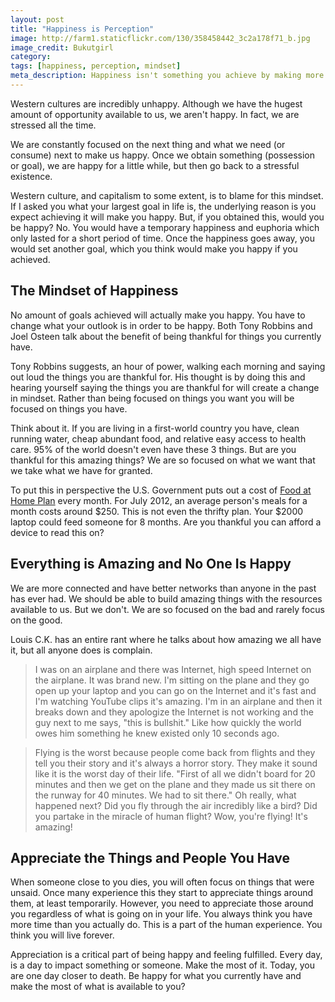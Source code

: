 ```yaml
---
layout: post
title: "Happiness is Perception"
image: http://farm1.staticflickr.com/130/358458442_3c2a178f71_b.jpg
image_credit: Bukutgirl
category: 
tags: [happiness, perception, mindset]
meta_description: Happiness isn't something you achieve by making more money or finding love. Happiness is your mental state.
---
```


Western cultures are incredibly unhappy. Although we have the hugest amount of opportunity available to us, we aren't happy. In fact, we are stressed all the time.

We are constantly focused on the next thing and what we need (or consume) next to make us happy. Once we obtain something (possession or goal), we are happy for a little while, but then go back to a stressful existence.

Western culture, and capitalism to some extent, is to blame for this mindset. If I asked you what your largest goal in life is, the underlying reason is you expect achieving it will make you happy. But, if you obtained this, would you be happy? No. You would have a temporary happiness and euphoria which only lasted for a short period of time. Once the happiness goes away, you would set another goal, which you think would make you happy if you achieved.

The Mindset of Happiness
----------------------------------

No amount of goals achieved will actually make you happy. You have to change what your outlook is in order to be happy. Both Tony Robbins and Joel Osteen talk about the benefit of being thankful for things you currently have.

Tony Robbins suggests, an hour of power, walking each morning and saying out loud the things you are thankful for. His thought is by doing this and hearing yourself saying the things you are thankful for will create a change in mindset. Rather than being focused on things you want you will be focused on things you have.

Think about it. If you are living in a first-world country you have, clean running water, cheap abundant food, and relative easy access to health care. 95% of the world doesn't even have these 3 things. But are you thankful for this amazing things? We are so focused on what we want that we take what we have for granted.

To put this in perspective the U.S. Government puts out a cost of [Food at Home Plan](http://www.cnpp.usda.gov/Publications/FoodPlans/2012/CostofFoodJul2012.pdf) every month. For July 2012, an average person's meals for a month costs around $250. This is not even the thrifty plan. Your $2000 laptop could feed someone for 8 months. Are you thankful you can afford a device to read this on?

Everything is Amazing and No One Is Happy
-------------------------------------------------------
We are more connected and have better networks than anyone in the past has ever had. We should be able to build amazing things with the resources available to us. But we don't. We are so focused on the bad and rarely focus on the good.

Louis C.K. has an entire rant where he talks about how amazing we all have it, but all anyone does is complain.

> I was on an airplane and there was Internet, high speed Internet on the airplane. It was brand new. I'm sitting on the plane and they go open up your laptop and you can go on the Internet and it's fast and I'm watching YouTube clips it's amazing. I'm in an airplane and then it breaks down and they apologize the Internet is not working and the guy next to me says, "this is bullshit." Like how quickly the world owes him something he knew existed only 10 seconds ago.

> Flying is the worst because people come back from flights and they tell you their story and it's always a horror story. They make it sound like it is the worst day of their life. "First of all we didn't board for 20 minutes and then we get on the plane and they made us sit there on the runway for 40 minutes. We had to sit there." Oh really, what happened next? Did you fly through the air incredibly like a bird? Did you partake in the miracle of human flight? Wow, you're flying! It's amazing!

Appreciate the Things and People You Have
-----------------------------------------

When someone close to you dies, you will often focus on things that were unsaid. Once many experience this they start to appreciate things around them, at least temporarily. However, you need to appreciate those around you regardless of what is going on in your life. You always think you have more time than you actually do. This is a part of the human experience. You think you will live forever.

Appreciation is a critical part of being happy and feeling fulfilled. Every day, is a day to impact something or someone. Make the most of it. Today, you are one day closer to death. Be happy for what you currently have and make the most of what is available to you?

